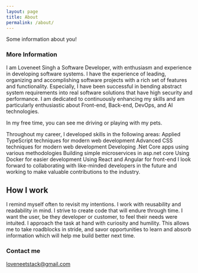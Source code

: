 ```yaml
---
layout: page
title: About
permalink: /about/
---
```


Some information about you!

### More Information

I am Loveneet Singh a Software Developer, with enthusiasm and experience in developing software systems. I have the experience of leading, organizing and accomplishing software projects with a rich set of features and functionality. Especially, I have been successful in bending abstract system requirements into real software solutions that have high security and performance. I am dedicated to continuously enhancing my skills and am particularly enthusiastic about Front-end, Back-end, DevOps, and AI technologies.

In my free time, you can see me driving or playing with my pets.

Throughout my career, I developed skills in the following areas:
Applied TypeScript techniques for modern web development
Advanced CSS techniques for modern web development
Developing .Net Core apps using various methodologies
Building simple microservices in asp.net core
Using Docker for easier development
Using React and Angular for front-end
I look forward to collaborating with like-minded developers in the future and working to make valuable contributions to the industry.

## How I work
I remind myself often to revisit my intentions. I work with reusability and readability in mind. I strive to create code that will endure through time. I want the user, be they developer or customer, to feel their needs were intuited. I approach the task at hand with curiosity and humility. This allows me to take roadblocks in stride, and savor opportunities to learn and absorb information which will help me build better next time.

### Contact me

[loveneetstack@gmail.com](mailto:loveneetstack@gmail.com)

